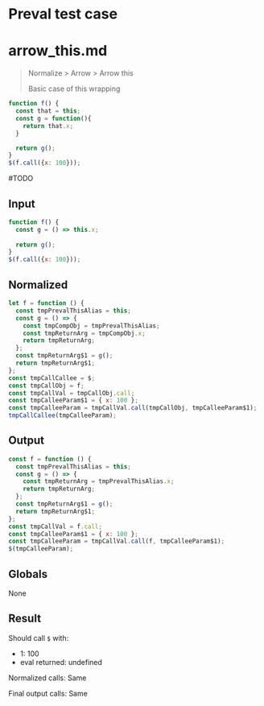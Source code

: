 # Preval test case

# arrow_this.md

> Normalize > Arrow > Arrow this
>
> Basic case of this wrapping


```js
function f() {
  const that = this;
  const g = function(){
    return that.x;
  }

  return g();
}
$(f.call({x: 100}));
```

#TODO

## Input

`````js filename=intro
function f() {
  const g = () => this.x;
  
  return g();
}
$(f.call({x: 100}));
`````

## Normalized

`````js filename=intro
let f = function () {
  const tmpPrevalThisAlias = this;
  const g = () => {
    const tmpCompObj = tmpPrevalThisAlias;
    const tmpReturnArg = tmpCompObj.x;
    return tmpReturnArg;
  };
  const tmpReturnArg$1 = g();
  return tmpReturnArg$1;
};
const tmpCallCallee = $;
const tmpCallObj = f;
const tmpCallVal = tmpCallObj.call;
const tmpCalleeParam$1 = { x: 100 };
const tmpCalleeParam = tmpCallVal.call(tmpCallObj, tmpCalleeParam$1);
tmpCallCallee(tmpCalleeParam);
`````

## Output

`````js filename=intro
const f = function () {
  const tmpPrevalThisAlias = this;
  const g = () => {
    const tmpReturnArg = tmpPrevalThisAlias.x;
    return tmpReturnArg;
  };
  const tmpReturnArg$1 = g();
  return tmpReturnArg$1;
};
const tmpCallVal = f.call;
const tmpCalleeParam$1 = { x: 100 };
const tmpCalleeParam = tmpCallVal.call(f, tmpCalleeParam$1);
$(tmpCalleeParam);
`````

## Globals

None

## Result

Should call `$` with:
 - 1: 100
 - eval returned: undefined

Normalized calls: Same

Final output calls: Same
